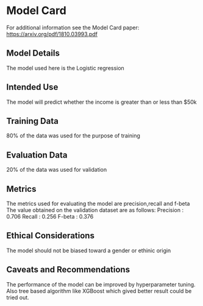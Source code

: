 # Model Card

For additional information see the Model Card paper: https://arxiv.org/pdf/1810.03993.pdf

## Model Details
 The model used here is the Logistic regression

## Intended Use
  The model will predict whether the income is greater than or less than $50k

## Training Data
  80% of the data was used for the purpose of training

## Evaluation Data
  20% of the data was used for validation

## Metrics
 The metrics used for evaluating the model are precision,recall and f-beta
 The value obtained on the validation dataset are as follows:
   Precision : 0.706
   Recall    : 0.256
   F-beta    : 0.376

## Ethical Considerations
 The model should not be biased toward a gender or ethinic origin

## Caveats and Recommendations
  The performance of the model can be improved by hyperparameter tuning. Also tree based algorithm like XGBoost which gived better result could be tried out.


